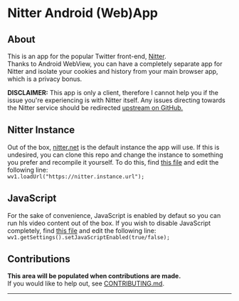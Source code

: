 # Nitter Android (Web)App

## About
This is an app for the popular Twitter front-end, [Nitter](https://github.com/zedeus/nitter). <br>
Thanks to Android WebView, you can have a completely separate app for Nitter and isolate your cookies and history from your main browser app, which is a privacy bonus.

**DISCLAIMER:** This app is only a client, therefore I cannot help you if the issue you're experiencing is with Nitter itself. Any issues directing towards the Nitter service should be redirected [upstream on GitHub.](https://github.com/zedeus/nitter/issues)

## Nitter Instance
Out of the box, [nitter.net](https://nitter.net) is the default instance the app will use. If this is undesired, you can clone this repo and change the instance to something you prefer and recompile it yourself.
To do this, find [this file](/app/src/main/java/com/plexer0/nitter/MainActivity.java) and edit the following line: <br>
```wv1.loadUrl("https://nitter.instance.url");```

## JavaScript
For the sake of convenience, JavaScript is enabled by defaut so you can run hls video content out of the box.
If you wish to disable JavaScript completely, find [this file](/app/src/main/java/com/plexer0/nitter/MainActivity.java) and edit the following line: <br>
```wv1.getSettings().setJavaScriptEnabled(true/false);```

## Contributions
**This area will be populated when contributions are made.** <br>
If you would like to help out, see [CONTRIBUTING.md](CONTRIBUTING.md).

----
